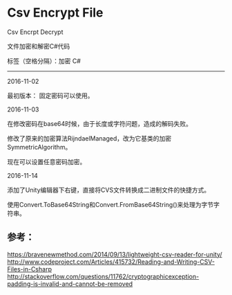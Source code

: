 # Csv Encrypt File
Csv Encrpt Decrypt

文件加密和解密C#代码

标签（空格分隔）：加密 C#

---

2016-11-02

最初版本：
  固定密码可以使用。
  
  
2016-11-03

 在修改密码在base64时候，由于长度或字符问题，造成的解码失败。

修改了原来的加密算法RijndaelManaged，改为它基类的加密SymmetricAlgorithm。

 现在可以设置任意密码加密。

2016-11-14

添加了Unity编辑器下右键，直接将CVS文件转换成二进制文件的快捷方式。

使用Convert.ToBase64String和Convert.FromBase64String()来处理为字节字符串。



## 参考：

https://bravenewmethod.com/2014/09/13/lightweight-csv-reader-for-unity/
http://www.codeproject.com/Articles/415732/Reading-and-Writing-CSV-Files-in-Csharp
http://stackoverflow.com/questions/11762/cryptographicexception-padding-is-invalid-and-cannot-be-removed




